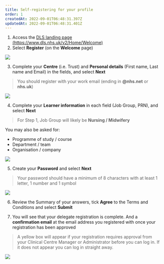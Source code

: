 ```yaml
---
title: Self-registering for your profile
order: 1
createdAt: 2022-09-01T06:48:31.397Z
updatedAt: 2022-09-01T06:48:31.401Z
---
```

1. Access the [DLS landing page (https://www.dls.nhs.uk/v2/Home/Welcome)](https://www.dls.nhs.uk/v2/Home/Welcome)
2. Select **Register** (on the **Welcome** page)

![](/img/self-registering_1.png)

3. Complete your **Centre** (i.e. Trust) and **Personal details** (First name, Last name and Email) in the fields, and select **Next**

> You should register with your work email (ending in **@nhs.net** or **nhs.uk**)

![](/img/self-registering_2.png)

4. Complete your **Learner information** in each field (Job Group, PRN), and select **Next**

> For Step 1, Job Group will likely be **Nursing / Midwifery**

You may also be asked for:

* Programme of study / course
* Department / team
* Organisation / company

![](/img/self-registering_3.png)

5. Create your **Password** and select **Next**

> Your password should have a minimum of 8 characters with at least 1 letter, 1 number and 1 symbol

![](/img/self-registering_4.png)

6. Review the Summary of your answers, tick **Agree** to the Terms and Conditions and select **Submit** 

7. You will see that your delegate registration is complete. And a **confirmation email** at the email address you registered with once your registration has been approved

> A yellow box will appear if your registration requires approval from your Clinical Centre Manager or Administrator before you can log in. If it does not appear you can log in straight away.

![](/img/em-1-06-Self-register.jpg)